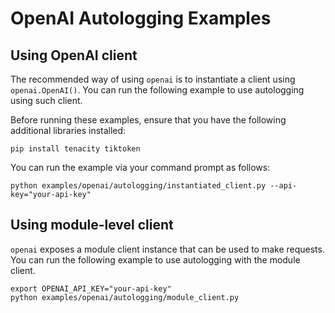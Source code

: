 # OpenAI Autologging Examples

## Using OpenAI client

The recommended way of using `openai` is to instantiate a client
using `openai.OpenAI()`. You can run the following example to use
autologging using such client.

Before running these examples, ensure that you have the following additional libraries installed:

```shell
pip install tenacity tiktoken
```

You can run the example via your command prompt as follows:

```shell
python examples/openai/autologging/instantiated_client.py --api-key="your-api-key"
```

## Using module-level client

`openai` exposes a module client instance that can be used to make requests.
You can run the following example to use autologging with the module client.

```shell
export OPENAI_API_KEY="your-api-key"
python examples/openai/autologging/module_client.py
```
